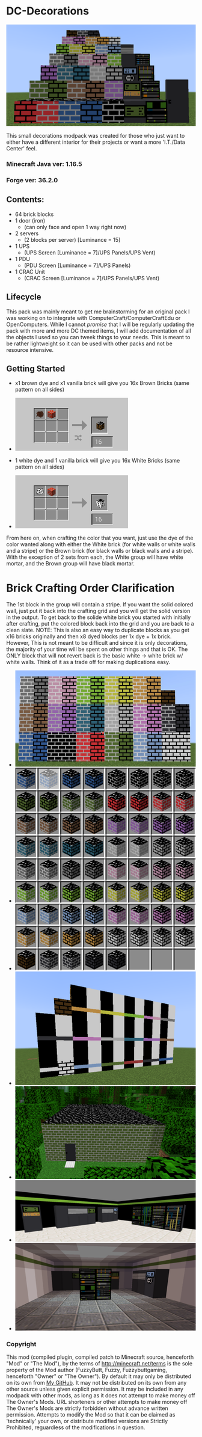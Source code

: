 # DC-Decorations
![BrickDisplay4](/Display/display4.png)

This small decorations modpack was created for those who just want to either have a different interior for their projects or want a more 'I.T./Data Center' feel.

### Minecraft Java ver: 1.16.5
### Forge ver: 36.2.0

## Contents:
* 64 brick blocks
* 1 door (iron)
  * (can only face and open 1 way right now)
* 2 servers
  * (2 blocks per server) [Luminance = 15]
* 1 UPS 
  * (UPS Screen [Luminance = 7]/UPS Panels/UPS Vent)
* 1 PDU 
  * (PDU Screen [Luminance = 7]/UPS Panels)
* 1 CRAC Unit 
  * (CRAC Screen [Luminance = 7]/UPS Panels/UPS Vent)

## Lifecycle
This pack was mainly meant to get me brainstorming for an original pack I was working on to integrate with ComputerCraft/ComputerCraftEdu or OpenComputers.
While I cannot *promise* that I will be regularly updating the pack with more and more DC themed items, I will add documentation of all the objects I used so
you can tweek things to your needs.  This is meant to be rather lightweight so it can be used with other packs and not be resource intensive. 

## Getting Started

* x1 brown dye and x1 vanilla brick will give you 16x Brown Bricks (same pattern on all sides)
* ![BasicBrownBrick](/Display/BasicBrownBrick.png)

* 1 white dye and 1 vanilla brick will give you 16x White Bricks (same pattern on all sides)
* ![BasicWhiteBrick](/Display/BasicWhiteBrick.png)

From here on, when crafting the color that you want, just use the dye of the color wanted along with either the White brick (for white walls or white walls and a stripe) or the Brown brick (for black walls or black walls and a stripe).  With the exception of 2 sets from each, the White group will have white mortar, and the Brown group will have black mortar.

# Brick Crafting Order Clarification
The 1st block in the group will contain a stripe. If you want the solid colored wall, just put it back into the crafting grid and you will get the solid version in the output. To get back to the solide white brick you started with initially after crafting, put the colored block back into the grid and you are back to a clean slate. NOTE: This is also an easy way to duplicate blocks as you get x16 bricks originally and then x8 dyed blocks per 1x dye + 1x brick.  However, This is not meant to be difficult and since it is only decorations, the majority of your time will be spent on other things and that is OK. The ONLY block that will not revert back is the basic white -> white brick w/ white walls. Think of it as a trade off for making duplications easy.


* ![BrickDisplay1](/Display/display1.jpg)
* ![BrickDisplay2](/Display/display2.png)
* ![BrickDisplay3](/Display/display3.png)
* ![WallDisplay](/Display/display5.png)
* ![OutsideExample](/Display/Outside.png)
* ![DaytimeInside](/Display/UPSCDUPDU.png)
* ![NighttimeInside](/Display/UPSCDUPDU2.png)

### Copyright

This mod (compiled plugin, compiled patch to Minecraft source, henceforth "Mod" or "The Mod"), by the terms of http://minecraft.net/terms is the sole property of the Mod author (FuzzyButt, Fuzzy, Fuzzybuttgaming, henceforth "Owner" or "The Owner"). By default it may only be distributed on its own from [My GitHub](https://github.com/ChrisCraddock/DC-Decorations). It may not be distributed on its own from any other source unless given explicit permission. It may be included in any modpack with other mods, as long as it does not attempt to make money off The Owner's Mods. URL shorteners or other attempts to make money off The Owner's Mods are strictly forbidden without advance written permission. Attempts to modify the Mod so that it can be claimed as 'technically' your own, or distribute modified versions are Strictly Prohibited, reguardless of the modifications in question.
